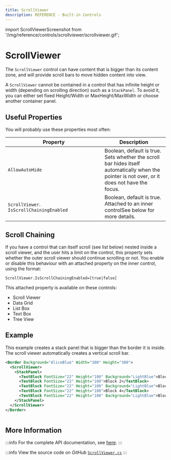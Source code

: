 ```yaml
---
title: ScrollViewer
description: REFERENCE - Built-in Controls
---
```


import ScrollViewerScreenshot from '/img/reference/controls/scrollviewer/scrollviewer.gif';

# ScrollViewer

The `ScrollViewer` control can have content that is bigger than its content zone, and will provide scroll bars to move hidden content into view.

A `ScrollViewer` cannot be contained in a control that has infinite height or width (depending on scrolling direction) such as a `StackPanel`. To avoid it, you can either set fixed Height/Width or MaxHeight/MaxWidth or choose another container panel.

## Useful Properties

You will probably use these properties most often:

<table><thead><tr><th width="288">Property</th><th>Description</th></tr></thead><tbody><tr><td><code>AllowAutoHide</code></td><td>Boolean, default is true. Sets whether the scroll bar hides itself automatically when the pointer is not over, or it does not have the focus. </td></tr><tr><td><code>ScrollViewer</code>. <code>IsScrollChainingEnabled</code></td><td>Boolean, default is true. Attached to an inner controlSee below for more details. </td></tr></tbody></table>

## Scroll Chaining

If you have a control that can itself scroll (see list below) nested inside a scroll viewer, and the user hits a limit on the control, this property sets whether the outer scroll viewer should continue scrolling or not. You enable or disable this behaviour with an attached property on the inner control, using the format:

`ScrollViewer.IsScrollChainingEnabled=[true|false]`

This attached property is available on these controls:

* Scroll Viewer
* Data Grid
* List Box
* Text Box
* Tree View

## Example

This example creates a stack panel that is bigger than the border it is inside. The scroll viewer automatically creates a vertical scroll bar.

```xml
<Border Background="AliceBlue" Width="300" Height="300">
  <ScrollViewer>
    <StackPanel>
      <TextBlock FontSize="22" Height="100" Background="LightBlue">Block 1</TextBlock>
      <TextBlock FontSize="22" Height="100">Block 2</TextBlock>
      <TextBlock FontSize="22" Height="100" Background="LightBlue">Block 3</TextBlock>
      <TextBlock FontSize="22" Height="100">Block 4</TextBlock>
      <TextBlock FontSize="22" Height="100" Background="LightBlue">Block 5</TextBlock>
    </StackPanel>
  </ScrollViewer>
</Border>
```

<img src={ScrollViewerScreenshot} alt="" />

## More Information

:::info
For the complete API documentation, see [here](https://api-docs.avaloniaui.net/docs/T_Avalonia_Controls_ScrollViewer).
:::

:::info
View the source code on _GitHub_ [`ScrollViewer.cs`](https://github.com/AvaloniaUI/Avalonia/blob/master/src/Avalonia.Controls/ScrollViewer.cs)
:::

